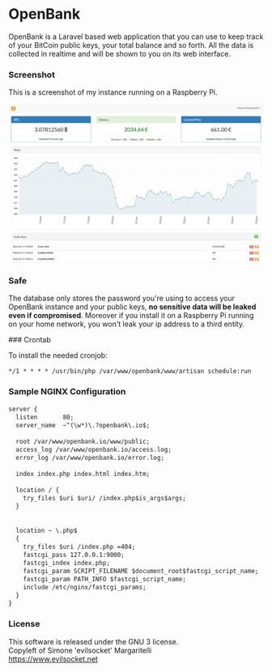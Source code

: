 # OpenBank

OpenBank is a Laravel based web application that you can use to keep track of your BitCoin public keys, your total balance and so forth.
All the data is collected in realtime and will be shown to you on its web interface.

### Screenshot

This is a screenshot of my instance running on a Raspberry Pi.

![Screenshot](/screenshot.png?raw=true)

### Safe

The database only stores the password you're using to access your OpenBank instance and your public keys, **no sensitive data will be leaked even if compromised**.
Moreover if you install it on a Raspberry Pi running on your home network, you won't leak your ip address to a third entity.

### Crontab

To install the needed cronjob:

    */1 * * * * /usr/bin/php /var/www/openbank/www/artisan schedule:run

### Sample NGINX Configuration

    server {
      listen       80;
      server_name  ~^(\w*)\.?openbank\.io$;

      root /var/www/openbank.io/www/public;
      access_log /var/www/openbank.io/access.log;
      error_log /var/www/openbank.io/error.log;

      index index.php index.html index.htm;

      location / {
        try_files $uri $uri/ /index.php$is_args$args;
      }


      location ~ \.php$
      {
        try_files $uri /index.php =404;
        fastcgi_pass 127.0.0.1:9000;
        fastcgi_index index.php;
        fastcgi_param SCRIPT_FILENAME $document_root$fastcgi_script_name;
        fastcgi_param PATH_INFO $fastcgi_script_name;
        include /etc/nginx/fastcgi_params;
      }
    }

### License

This software is released under the GNU 3 license.  
Copyleft of Simone 'evilsocket' Margaritelli  
https://www.evilsocket.net    

